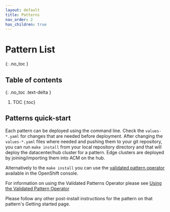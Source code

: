 ```yaml
---
layout: default
title: Patterns
nav_order: 2
has_children: true
---
```


# Pattern List

{: .no_toc }

## Table of contents

{: .no_toc .text-delta }

1. TOC
{:toc}

## Patterns quick-start

Each pattern can be deployed using the command line. Check the `values-*.yaml` for changes that are needed before deployment. After changing the `values-*.yaml` files where needed and pushing them to your git repository, you can run `make install` from your local repository directory and that will deploy the datacenter/hub cluster for a pattern. Edge clusters are deployed by joining/importing them into ACM on the hub. 
 
Alternatively to the `make install` you can use the [validated pattern operator](https://operatorhub.io/operator/patterns-operator) available in the OpenShift console.

For information on using the Validated Patterns Operator please see [Using the Validated Pattern Operator](/infrastructure/using-validated-pattern-operator.md)


Please follow any other post-install instructions for the pattern on that pattern's Getting started page.
